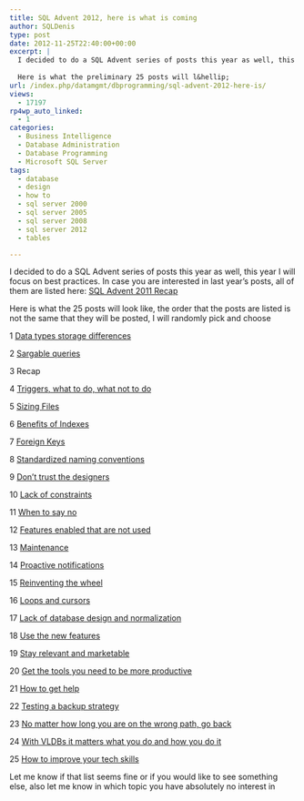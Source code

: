 ```yaml
---
title: SQL Advent 2012, here is what is coming
author: SQLDenis
type: post
date: 2012-11-25T22:40:00+00:00
excerpt: |
  I decided to do a SQL Advent series of posts this year as well, this year I will focus on best practices. In case you are interested in last year's posts, all of them are listed here: SQL Advent 2011 Recap
  
  Here is what the preliminary 25 posts will l&hellip;
url: /index.php/datamgmt/dbprogramming/sql-advent-2012-here-is/
views:
  - 17197
rp4wp_auto_linked:
  - 1
categories:
  - Business Intelligence
  - Database Administration
  - Database Programming
  - Microsoft SQL Server
tags:
  - database
  - design
  - how to
  - sql server 2000
  - sql server 2005
  - sql server 2008
  - sql server 2012
  - tables

---
```

I decided to do a SQL Advent series of posts this year as well, this year I will focus on best practices. In case you are interested in last year&#8217;s posts, all of them are listed here: [SQL Advent 2011 Recap][1]

Here is what the 25 posts will look like, the order that the posts are listed is not the same that they will be posted, I will randomly pick and choose

1 [Data types storage differences][2]
  
2 [Sargable queries][3]
  
3 Recap
  
4 [Triggers, what to do, what not to do][4]
  
5 [Sizing Files][5]
  
6 [Benefits of Indexes][6]
  
7 [Foreign Keys][7]
  
8 [Standardized naming conventions][8]
  
9 [Don’t trust the designers][9]
  
10 [Lack of constraints][10]
  
11 [When to say no][11]
  
12 [Features enabled that are not used][12]
  
13 [Maintenance][13]
  
14 [Proactive notifications][14]
  
15 [Reinventing the wheel][15]
  
16 [Loops and cursors][16]
  
17 [Lack of database design and normalization][17]
  
18 [Use the new features][18]
  
19 [Stay relevant and marketable][19]
  
20 [Get the tools you need to be more productive][20]
  
21 [How to get help][21]
  
22 [Testing a backup strategy][22]
  
23 [No matter how long you are on the wrong path, go back][23]
  
24 [With VLDBs it matters what you do and how you do it][24]
  
25 [How to improve your tech skills][25]

Let me know if that list seems fine or if you would like to see something else, also let me know in which topic you have absolutely no interest in

 [1]: /index.php/DataMgmt/DataDesign/sql-advent-2011-recap
 [2]: /index.php/DataMgmt/DBProgramming/data-types
 [3]: /index.php/DataMgmt/DBProgramming/sargable-queries
 [4]: /index.php/DataMgmt/DBProgramming/triggers-what-to-do-what
 [5]: /index.php/DataMgmt/DBAdmin/MSSQLServerAdmin/sizing-database-files
 [6]: /index.php/DataMgmt/DBAdmin/MSSQLServerAdmin/benefits-of-indexes
 [7]: /index.php/DataMgmt/DBProgramming/MSSQLServer/foreign-keys
 [8]: /index.php/DataMgmt/DBProgramming/standardized-naming-and-other-conventions
 [9]: /index.php/DataMgmt/DBAdmin/MSSQLServerAdmin/do-not-trust-the-ssms
 [10]: /index.php/DataMgmt/DBAdmin/MSSQLServerAdmin/lack-of-constraints
 [11]: /index.php/DataMgmt/business-intelligence-1/when-to-say-no
 [12]: /index.php/DataMgmt/DBAdmin/MSSQLServerAdmin/features-enabled-that-are-not
 [13]: /index.php/DataMgmt/business-intelligence-1/sql-server-maintenance
 [14]: /index.php/DataMgmt/DBAdmin/MSSQLServerAdmin/proactive-notifications
 [15]: /index.php/DataMgmt/DBProgramming/MSSQLServer/sql-advent-2012-day-10
 [16]: /index.php/DataMgmt/DBProgramming/MSSQLServer/cursors-and-loops
 [17]: /index.php/DataMgmt/DataDesign/lack-of-database-design-and
 [18]: /index.php/DataMgmt/business-intelligence-1/use-the-new-features
 [19]: /index.php/DataMgmt/DBAdmin/MSSQLServerAdmin/stay-relevant-and-marketable
 [20]: /index.php/DataMgmt/business-intelligence-1/get-the-tools-you-need
 [21]: /index.php/DataMgmt/DBProgramming/MSSQLServer/getting-help
 [22]: /index.php/DataMgmt/business-intelligence-1/testing-your-backup-and-failover/index.php/DataMgmt/business-intelligence-1/testing-your-backup-and-failover
 [23]: /index.php/DataMgmt/business-intelligence-1/no-matter-how-long-you
 [24]: /index.php/DataMgmt/DBAdmin/MSSQLServerAdmin/with-vldbs-it-matters-what
 [25]: /index.php/DataMgmt/DBProgramming/how-to-improve-your-tech